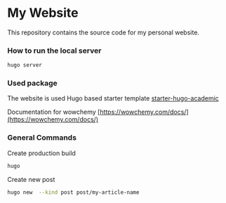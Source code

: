 # My Website

This repository contains the source code for my personal website.


### How to run the local server

```bash
hugo server
```

### Used package

The website is used Hugo based starter template [starter-hugo-academic](https://github.com/wowchemy/starter-hugo-academic)

Documentation for wowchemy  [https://wowchemy.com/docs/](https://wowchemy.com/docs/)

### General Commands
Create production build
```bash
hugo
```

Create new post
```bash
hugo new  --kind post post/my-article-name
```
